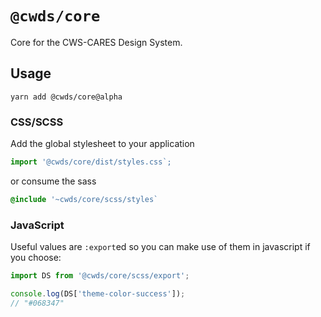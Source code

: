 # `@cwds/core`

Core for the CWS-CARES Design System.

## Usage

```
yarn add @cwds/core@alpha
```

### CSS/SCSS

Add the global stylesheet to your application

```jsx
import '@cwds/core/dist/styles.css`;
```

or consume the sass

```scss
@include '~cwds/core/scss/styles`
```

### JavaScript

Useful values are `:export`ed so you can make use of them in javascript if you choose:

```jsx
import DS from '@cwds/core/scss/export';

console.log(DS['theme-color-success']);
// "#068347"
```
